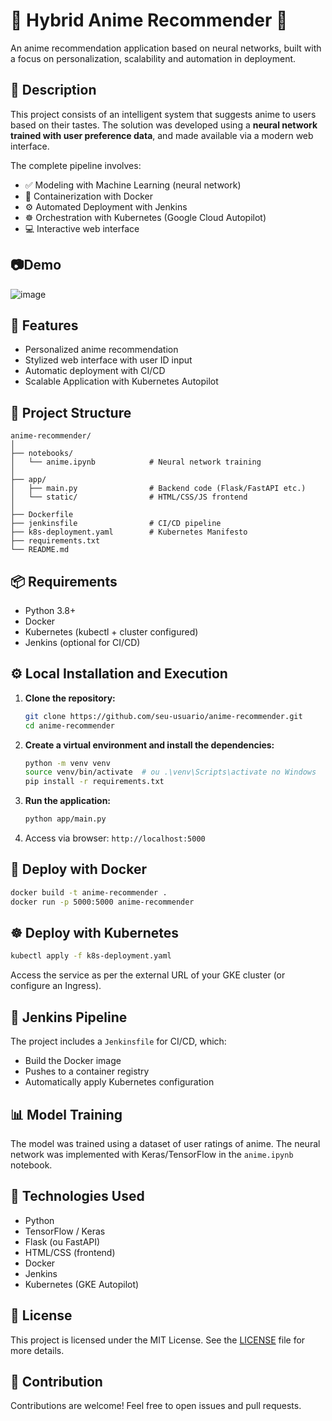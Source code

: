 # 🌸 Hybrid Anime Recommender 🌸

An anime recommendation application based on neural networks, built with a focus on personalization, scalability and automation in deployment.

## 📌 Description

This project consists of an intelligent system that suggests anime to users based on their tastes. The solution was developed using a **neural network trained with user preference data**, and made available via a modern web interface.

The complete pipeline involves:

- ✅ Modeling with Machine Learning (neural network)
- 🐳 Containerization with Docker
- ⚙️ Automated Deployment with Jenkins
- ☸️ Orchestration with Kubernetes (Google Cloud Autopilot)
- 💻 Interactive web interface

## 📷Demo

![image](https://github.com/user-attachments/assets/060ff95e-5f64-44ef-b9eb-bb1e8c70b7ed)

## 🚀 Features

- Personalized anime recommendation
- Stylized web interface with user ID input
- Automatic deployment with CI/CD
- Scalable Application with Kubernetes Autopilot

## 📂 Project Structure

```
anime-recommender/
│
├── notebooks/
│   └── anime.ipynb            # Neural network training
│
├── app/
│   ├── main.py                # Backend code (Flask/FastAPI etc.)
│   └── static/                # HTML/CSS/JS frontend
│
├── Dockerfile
├── jenkinsfile                # CI/CD pipeline
├── k8s-deployment.yaml        # Kubernetes Manifesto
├── requirements.txt
└── README.md
```

## 📦 Requirements

- Python 3.8+
- Docker
- Kubernetes (kubectl + cluster configured)
- Jenkins (optional for CI/CD)

## ⚙️ Local Installation and Execution

1. **Clone the repository:**
   ```bash
   git clone https://github.com/seu-usuario/anime-recommender.git
   cd anime-recommender
   ```

2. **Create a virtual environment and install the dependencies:**
   ```bash
   python -m venv venv
   source venv/bin/activate  # ou .\venv\Scripts\activate no Windows
   pip install -r requirements.txt
   ```

3. **Run the application:**
   ```bash
   python app/main.py
   ```

4. Access via browser: `http://localhost:5000`

## 🐳 Deploy with Docker

```bash
docker build -t anime-recommender .
docker run -p 5000:5000 anime-recommender
```

## ☸️ Deploy with Kubernetes

```bash
kubectl apply -f k8s-deployment.yaml
```

Access the service as per the external URL of your GKE cluster (or configure an Ingress).

## 🔁 Jenkins Pipeline

The project includes a `Jenkinsfile` for CI/CD, which:

- Build the Docker image
- Pushes to a container registry
- Automatically apply Kubernetes configuration

## 📊 Model Training

The model was trained using a dataset of user ratings of anime. The neural network was implemented with Keras/TensorFlow in the `anime.ipynb` notebook.

## 🧠 Technologies Used

- Python
- TensorFlow / Keras
- Flask (ou FastAPI)
- HTML/CSS (frontend)
- Docker
- Jenkins
- Kubernetes (GKE Autopilot)

## 📄 License

This project is licensed under the MIT License. See the [LICENSE](LICENSE)  file for more details.

## 🤝 Contribution

Contributions are welcome! Feel free to open issues and pull requests.
